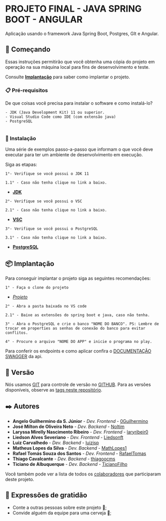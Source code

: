 # PROJETO FINAL - JAVA SPRING BOOT - ANGULAR



Aplicação usando o framework Java Spring Boot, Postgres, GIt e Angular.

## 🚀 Começando

Essas instruções permitirão que você obtenha uma cópia do projeto em operação na sua máquina local para fins de desenvolvimento e teste. 

Consulte **[Implantação](#-implanta%C3%A7%C3%A3o)** para saber como implantar o projeto. 

### 📋 Pré-requisitos 

De que coisas você precisa para instalar o software e como instalá-lo?

```
- JDK (Java Development Kit) 11 ou superior.
- Visual Studio Code como IDE (com extensão java)
- PostgreSQL


```

### 🔧 Instalação 

Uma série de exemplos passo-a-passo que informam o que você deve executar para ter um ambiente de desenvolvimento em execução. 

Siga as etapas: 

```
1°- Verifique se você possui o JDK 11 
```
```
1.1° - Caso não tenha clique no link a baixo. 
```
- **[JDK](https://www.oracle.com/br/java/technologies/javase/jdk11-archive-downloads.html)** 

```
2°- Verifique se você possui o VSC 
```
```
2.1° - Caso não tenha clique no link a baixo. 
```
- **[VSC](https://code.visualstudio.com/download)** 

```
3°- Verifique se você possui o PostgreSQL 
```
```
3.1° - Caso não tenha clique no link a baixo. 
```
- **[PostgreSQL](https://www.postgresql.org/download/)** 





## 📦 Implantação

Para conseguir implantar o projeto siga as seguintes recomendações:

```
1° - Faça o clone do projeto 
```
- *[Projeto](https://github.com/MV-CUBO/PROJETO-CUBO-FINAL-BACKEND)*

```
2° - Abra a pasta baixada no VS code
```
```
2.1° - Baixe as extensões do spring boot e java, caso não tenha.
```
```
3° - Abra o PostgreSQL e crie o banco "NOME DO BANCO". PS: Lembre de trocar em properties as senhas de conexão do banco para evitar conflitos.
```
```
4° - Procure o arquivo "NOME DO APP" e inicie o programa no play.
```



Para conferir os endpoints e como aplicar confira o [DOCUMENTAÇÃO SWAGGER](http://localhost:8080/swagger-ui/index.html#/) da api. 


## 📌 Versão 

Nós usamos [GIT](https://git-scm.com/downloads) para controle de versão no [GITHUB](https://github.com/MV-CUBO/PROJETO-CUBO-FINAL-BACKEND). Para as versões disponíveis, observe as [tags neste repositório](https://github.com/MV-CUBO/PROJETO-CUBO-FINAL-BACKEND).  

## ✒️ Autores


* **Angelo Guilhermino da S. Júnior** - *Dev. Frontend* - [0Guilhermino](https://github.com/0Guilhermino)
* **José Milton de Oliveira Neto** - *Dev. Backend* - [Noltim](https://github.com/Noltim)
* **Laryssa Mirelly Nascimento Ribeiro** - *Dev. Frontend* - [laryribeir0](https://github.com/laryribeir0)
* **Liedson Alves Severiano** - *Dev. Frontend* - [Liedsonft](https://github.com/Liedsonft)
* **Luiz Carvalhedo** - *Dev. Backend* - [luizjsp](https://github.com/luizjsp)
* **Matheus Lopes da Silva** - *Dev. Backend* - [MathLopes1](https://github.com/MathLopes1)
* **Rafael Tomás Souza dos Santos** - *Dev. Frontend* - [RafaelTomas](https://github.com/RafaelTomas)
* **Thiago Cavalcante** - *Dev. Backend* - [thiagoocms](https://github.com/thiagoocms)
* **Ticiano de Albuquerque** - *Dev. Backend* - [TicianoFilho](https://github.com/TicianoFilho)




Você também pode ver a lista de todos os [colaboradores](https://github.com/MV-CUBO/PROJETO-CUBO-FINAL-BACKEND/graphs/contributors) que participaram deste projeto. 


## 🎁 Expressões de gratidão 

* Conte a outras pessoas sobre este projeto 📢; 
* Convide alguém da equipe para uma cerveja 🍺; 


